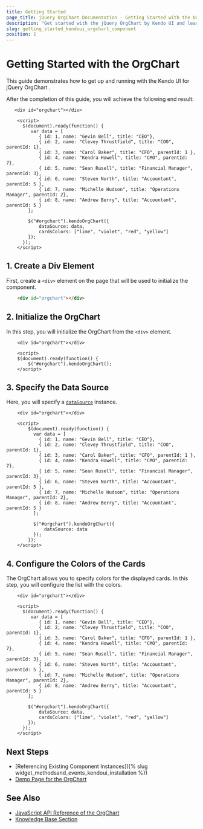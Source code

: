 ```yaml
---
title: Getting Started
page_title: jQuery OrgChart Documentation - Getting Started with the OrgChart
description: "Get started with the jQuery OrgChart by Kendo UI and learn how to create, initialize, and enable the component."
slug: getting_started_kendoui_orgchart_component
position: 1
---
```


# Getting Started with the OrgChart 

This guide demonstrates how to get up and running with the Kendo UI for jQuery OrgChart .

After the completion of this guide, you will achieve the following end result:

```dojo
   <div id="orgchart"></div>

    <script>
      $(document).ready(function() {
         var data = [
            { id: 1, name: "Gevin Bell", title: "CEO"},
            { id: 2, name: "Clevey Thrustfield", title: "COO", parentId: 1},
            { id: 3, name: "Carol Baker", title: "CFO", parentId: 1 },
            { id: 4, name: "Kendra Howell", title: "CMO", parentId: 7},
            { id: 5, name: "Sean Rusell", title: "Financial Manager", parentId: 3},
            { id: 6, name: "Steven North", title: "Accountant", parentId: 5 },
            { id: 7, name: "Michelle Hudson", title: "Operations Manager", parentId: 2},
            { id: 8, name: "Andrew Berry", title: "Accountant", parentId: 5 }            
        ];
       
        $("#orgchart").kendoOrgChart({
            dataSource: data,
          	cardsColors: ["lime", "violet", "red", "yellow"]
        });
      });
    </script>
```

## 1. Create a Div Element

First, create a `<div>` element on the page that will be used to initialize the component. 

```html
    <div id="orgchart"></div>
```

## 2. Initialize the OrgChart

In this step, you will initialize the OrgChart from the `<div>` element.

```dojo
    <div id="orgchart"></div>

    <script>
    $(document).ready(function() {
        $("#orgchart").kendoOrgChart();
    </script>
```

## 3. Specify the Data Source

Here, you will specify a [`dataSource`](/api/javascript/ui/orgchart/configuration/datasource) instance.

```dojo
    <div id="orgchart"></div>

    <script>
        $(document).ready(function() {
          var data = [
            { id: 1, name: "Gevin Bell", title: "CEO"},
            { id: 2, name: "Clevey Thrustfield", title: "COO", parentId: 1},
            { id: 3, name: "Carol Baker", title: "CFO", parentId: 1 },
            { id: 4, name: "Kendra Howell", title: "CMO", parentId: 7},
            { id: 5, name: "Sean Rusell", title: "Financial Manager", parentId: 3},
            { id: 6, name: "Steven North", title: "Accountant", parentId: 5 },
            { id: 7, name: "Michelle Hudson", title: "Operations Manager", parentId: 2},
            { id: 8, name: "Andrew Berry", title: "Accountant", parentId: 5 }            
          ];
       
          $("#orgchart").kendoOrgChart({
              dataSource: data
          });
        });
    </script>
```

## 4. Configure the Colors of the Cards

The OrgChart allows you to specify colors for the displayed cards. In this step, you will configure the list with the colors.

```dojo
    <div id="orgchart"></div>

    <script>
      $(document).ready(function() {
         var data = [
            { id: 1, name: "Gevin Bell", title: "CEO"},
            { id: 2, name: "Clevey Thrustfield", title: "COO", parentId: 1},
            { id: 3, name: "Carol Baker", title: "CFO", parentId: 1 },
            { id: 4, name: "Kendra Howell", title: "CMO", parentId: 7},
            { id: 5, name: "Sean Rusell", title: "Financial Manager", parentId: 3},
            { id: 6, name: "Steven North", title: "Accountant", parentId: 5 },
            { id: 7, name: "Michelle Hudson", title: "Operations Manager", parentId: 2},
            { id: 8, name: "Andrew Berry", title: "Accountant", parentId: 5 }            
        ];
       
        $("#orgchart").kendoOrgChart({
            dataSource: data,
          	cardsColors: ["lime", "violet", "red", "yellow"]
        });
      });
    </script>
```

## Next Steps

* [Referencing Existing Component Instances]({% slug widget_methodsand_events_kendoui_installation %})
* [Demo Page for the OrgChart](https://demos.telerik.com/kendo-ui/orgchart/index)

## See Also 

* [JavaScript API Reference of the OrgChart](/api/javascript/ui/orgchart)
* [Knowledge Base Section](/knowledge-base)

<script>
  window.onload = function() {
    document.getElementsByClassName("btn-run")[0].click();
  }
</script>
